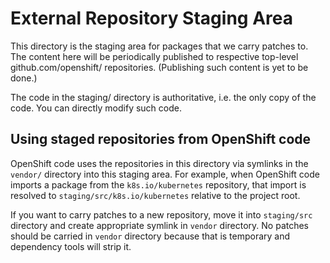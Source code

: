 # External Repository Staging Area

This directory is the staging area for packages that we carry patches to. The content here will be periodically published to respective top-level github.com/openshift/ repositories. (Publishing such content is yet to be done.)

The code in the staging/ directory is authoritative, i.e. the only copy of the code. You can directly modify such code.

## Using staged repositories from OpenShift code

OpenShift code uses the repositories in this directory via symlinks in the `vendor/` directory into this staging area.  For example, when OpenShift code imports a package from the `k8s.io/kubernetes` repository, that import is resolved to `staging/src/k8s.io/kubernetes` relative to the project root.

If you want to carry patches to a new repository, move it into `staging/src` directory and create appropriate symlink in `vendor` directory. No patches should be carried in `vendor` directory because that is temporary and dependency tools will strip it.
